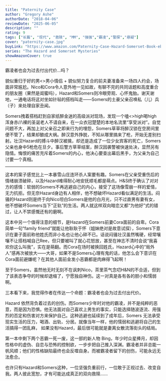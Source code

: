 ```yaml
---
title: "Paternity Case"
author: "Gregory Ashe"
authorDate: "2018-04-06"
reviewDate: "2025-06-05"
description: ""
rating: 9
tags: ["长篇", "现代", "救赎", "MM", "强强","霸凌","警探","悬疑"]
cover: "paternity-case.jpg"
buyLink: "https://www.amazon.com/Paternity-Case-Hazard-Somerset-Book-ebook/dp/B079LYMF4G"
series: "The Hazard and Somerset Mysteries"
showAmazonCover: true
---
```


霸凌者也会为过去付出代价…吗？

貌似重归于好的男<>男小情侣 + 貌似努力复合的前夫妻准备来一场四人约会，场面非常尴尬。Nico和Cora令人意外地一见如故，有聊不完的共同话题和高度重合的朋友圈（果然是闺蜜吗），Hazard和Somers则冷眼旁观、心怀鬼胎。谢天谢地，一通电话将这对坐如针毡的搭档叫走——Somers的土豪父亲召唤私（儿）兵（子）来处理自家丑闻。



Somers拽着搭档赶到自家纸醉金迷的高级派对现场，发现一个嗑<>high喝high浑身赤//\裸的圣诞老人不请自来，在一众衣冠楚楚的本地名流里“享受派对”。自觉问题不大，再加上对父亲召之即来行为的埋怨，Somers草草将醉汉锁在空房间里便不管了，结果却酿成大祸。醉汉意外挣脱，不知从哪里搞来了枪，开始无差别扫射。壮汉Hazard的搏斗中醉汉被擒，却还是造成了一位少女宾客的死亡，Somers父亲也身中5枪危在旦夕。事后警方草草结案，醉汉因袭警被快速处决，显然另有隐情。悔恨的痛苦充斥着Somers的内心，他决心要查出幕后黑手，为父亲为自己讨要一个真相。



****************************************************



这本的案子感觉比上一本暴雪山庄连环杀人案要有趣。Somers在父亲受重伤后的情绪崩溃破碎，以及Hazard难得耐心地安抚顺毛都是萌点。H&S终于确认了对对方的感情：软弱的Somers不再逃避自己的内心，接受了这场像雪崩一样的爱情，无力抗拒。但无奈Hazard身边有人相伴，他不想破坏Hazard看似满足的生活。闷骚的Hazard则是终于向Nico坦白Somers是他的白月光，只不过直男有妻有女，他不想破坏Somers当下“正轨”的生活。两人就这样双向暗恋又都“为他好”式的错过，让人不禁感慨还有的磨啊。



这本中另一个值得注意的细节，是Hazard在Somers前妻Cora面前的自卑。Cora简单一句“family friend”就能让他耿耿于怀（姐妹绝对是故意试探），Somers下意识在妻子面前称他姓氏而非小名也让他心碎不已。话说闷骚壮汉虽然嘴硬，经常嚷嚷不让搭档喊自己Ree，但只要被叫了就心花怒放，甚至在神志不清时会说“我喜欢你这么叫我”，实在是萌翻。而Cora在场时被换回姓氏，Hazard心中的“局外人”感再次被放大——大哥，如果不是Somers心理有鬼的话，他怎么会下意识在Cora面前避嫌呢？在其他人面前金发小恶霸都是肉麻得飞起啊！

至于Somers，虽然他无时无刻不在讽刺Nico，茶里茶气念叨H&N的不合适，但到了该表态争夺的时候却退缩了，宁愿独自神伤。这一对真是各有各的胆小和懦弱啊。



三本看下来，我觉得作者在传达一个命题：霸凌者也会为过去付出代价。 

Hazard 依然背负着过去的创伤。而Somers少年时对他的霸凌，并不是纯粹的恶意，而是因为恐惧。他无法面对自己喜欢上男生的事实，只能选择随波逐流、用强烈的否定和伤害对方来保护自己。这种逃避也延续到了成年后，Somers 无法承受现实生活的压力，喝酒、出轨、分居。就像当年一样，他的懦弱和逃避将自己的生活搞得一团乱麻， 如果没有Hazard，最后很可能就是妻离女散流落街头的结局。

第一本中剩下两个恶霸一死一废，这一部的新人物 Bing，年少时众星捧月，却因性格中的虚伪、自恋与恐怖的控制欲，一步步把自己推入深渊。霸凌者并非总能一帆风顺；他们的性格缺陷最终也会反噬自身。而被霸凌者留下的创伤，可能永远无法愈合。

也许只有Hazard和Somers这种，一位坚强负重前行，一位敢于正视过去、改变自我。两人彼此宽恕，才有可能达成真正的双向救赎……

<div style="height: 8rem;"></div>
